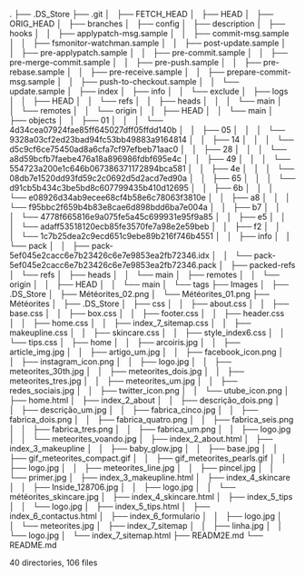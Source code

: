 .
├── .DS_Store
├── .git
│   ├── FETCH_HEAD
│   ├── HEAD
│   ├── ORIG_HEAD
│   ├── branches
│   ├── config
│   ├── description
│   ├── hooks
│   │   ├── applypatch-msg.sample
│   │   ├── commit-msg.sample
│   │   ├── fsmonitor-watchman.sample
│   │   ├── post-update.sample
│   │   ├── pre-applypatch.sample
│   │   ├── pre-commit.sample
│   │   ├── pre-merge-commit.sample
│   │   ├── pre-push.sample
│   │   ├── pre-rebase.sample
│   │   ├── pre-receive.sample
│   │   ├── prepare-commit-msg.sample
│   │   ├── push-to-checkout.sample
│   │   └── update.sample
│   ├── index
│   ├── info
│   │   └── exclude
│   ├── logs
│   │   ├── HEAD
│   │   └── refs
│   │       ├── heads
│   │       │   └── main
│   │       └── remotes
│   │           └── origin
│   │               ├── HEAD
│   │               └── main
│   ├── objects
│   │   ├── 01
│   │   │   └── 4d34cea07924fae85ff645027dff05ffdd140b
│   │   ├── 05
│   │   │   └── 9328a03cf2ed23bad94fc53bb49883a9164814
│   │   ├── 14
│   │   │   └── d5c9cf6ce75450ad8a6cfa7cf97efbeb71aac0
│   │   ├── 28
│   │   │   └── a8d59bcfb7faebe476a18a896986fdbf695e4c
│   │   ├── 49
│   │   │   └── 554723a200e1c646b067386371172894bca581
│   │   ├── 4e
│   │   │   └── 08db7e1520dd93fd59c2c0692d5d2acd7ed90a
│   │   ├── 65
│   │   │   └── d91cb5b434c3be5bd8c607799435b410d12695
│   │   ├── 6b
│   │   │   └── e08926d34ab9ecee68cf4b58e6c78063f3810e
│   │   ├── a8
│   │   │   └── f95bbc2f659b4b83e8cae6d898bdd6ba7e004a
│   │   ├── b7
│   │   │   └── 4778f665816e9a075fe5a45c699931e95f9a85
│   │   ├── e5
│   │   │   └── adaff53518120ecb85fe3570fe7a98e2e59beb
│   │   ├── f2
│   │   │   └── 1c7b25dea2c9ecd651c9ebe89b216f746b4551
│   │   ├── info
│   │   └── pack
│   │       ├── pack-5ef045e2cacc6e7b23426c6e7e9853ea2fb72346.idx
│   │       └── pack-5ef045e2cacc6e7b23426c6e7e9853ea2fb72346.pack
│   ├── packed-refs
│   └── refs
│       ├── heads
│       │   └── main
│       ├── remotes
│       │   └── origin
│       │       ├── HEAD
│       │       └── main
│       └── tags
├── Images
│   ├── .DS_Store
│   ├── Météorites_02.png
│   └── Météorites_01.png
├── Météorites
│   ├── .DS_Store
│   ├── css
│   │   ├── about.css
│   │   ├── base.css
│   │   ├── box.css
│   │   ├── footer.css
│   │   ├── header.css
│   │   ├── home.css
│   │   ├── index_7_sitemap.css
│   │   ├── makeupline.css
│   │   ├── skincare.css
│   │   ├── style_index6.css
│   │   └── tips.css
│   ├── home
│   │   ├── arcoiris.jpg
│   │   ├── article_img.jpg
│   │   ├── artigo_um.jpg
│   │   ├── facebook_icon.png
│   │   ├── instagram_icon.png
│   │   ├── logo.jpg
│   │   ├── meteorites_30th.jpg
│   │   ├── meteorites_dois.jpg
│   │   ├── meteorites_tres.jpg
│   │   ├── meteorites_um.jpg
│   │   ├── redes_sociais.jpg
│   │   ├── twitter_icon.png
│   │   └── utube_icon.png
│   ├── home.html
│   ├── index_2_about
│   │   ├── descrição_dois.png
│   │   ├── descrição_um.jpg
│   │   ├── fabrica_cinco.jpg
│   │   ├── fabrica_dois.png
│   │   ├── fabrica_quatro.png
│   │   ├── fabrica_seis.png
│   │   ├── fabrica_tres.png
│   │   ├── fabrica_um.png
│   │   ├── logo.jpg
│   │   └── meteorites_voando.jpg
│   ├── index_2_about.html
│   ├── index_3_makeupline
│   │   ├── baby_glow.jpg
│   │   ├── base.jpg
│   │   ├── gif_meteorites_compact.gif
│   │   ├── gif_meteorites_pearls.gif
│   │   ├── logo.jpg
│   │   ├── meteorites_line.jpg
│   │   ├── pincel.jpg
│   │   └── primer.jpg
│   ├── index_3_makeupline.html
│   ├── index_4_skincare
│   │   ├── Inside_128706.jpg
│   │   ├── logo.jpg
│   │   └── météorites_skincare.jpg
│   ├── index_4_skincare.html
│   ├── index_5_tips
│   │   └── logo.jpg
│   ├── index_5_tips.html
│   ├── index_6_contactus.html
│   ├── index_6_formulario
│   │   ├── logo.jpg
│   │   └── meteorites.jpg
│   ├── index_7_sitemap
│   │   ├── linha.jpg
│   │   └── logo.jpg
│   └── index_7_sitemap.html
├── READM2E.md
└── README.md

40 directories, 106 files
